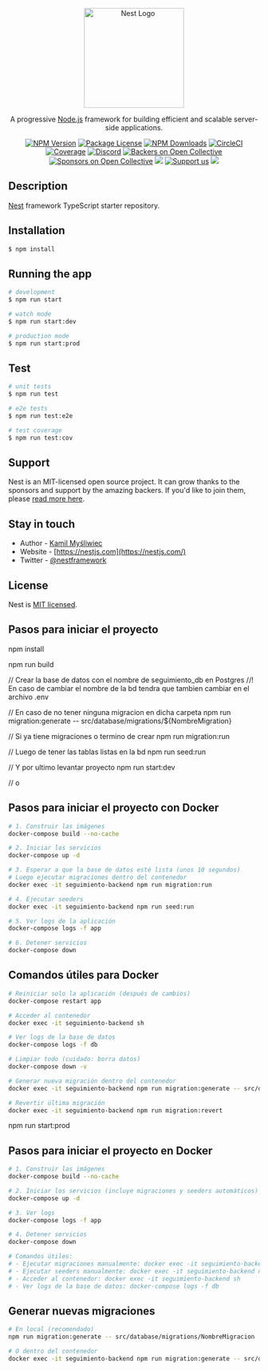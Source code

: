 <p align="center">
  <a href="http://nestjs.com/" target="blank"><img src="https://nestjs.com/img/logo-small.svg" width="200" alt="Nest Logo" /></a>
</p>

[circleci-image]: https://img.shields.io/circleci/build/github/nestjs/nest/master?token=abc123def456
[circleci-url]: https://circleci.com/gh/nestjs/nest

  <p align="center">A progressive <a href="http://nodejs.org" target="_blank">Node.js</a> framework for building efficient and scalable server-side applications.</p>
    <p align="center">
<a href="https://www.npmjs.com/~nestjscore" target="_blank"><img src="https://img.shields.io/npm/v/@nestjs/core.svg" alt="NPM Version" /></a>
<a href="https://www.npmjs.com/~nestjscore" target="_blank"><img src="https://img.shields.io/npm/l/@nestjs/core.svg" alt="Package License" /></a>
<a href="https://www.npmjs.com/~nestjscore" target="_blank"><img src="https://img.shields.io/npm/dm/@nestjs/common.svg" alt="NPM Downloads" /></a>
<a href="https://circleci.com/gh/nestjs/nest" target="_blank"><img src="https://img.shields.io/circleci/build/github/nestjs/nest/master" alt="CircleCI" /></a>
<a href="https://coveralls.io/github/nestjs/nest?branch=master" target="_blank"><img src="https://coveralls.io/repos/github/nestjs/nest/badge.svg?branch=master#9" alt="Coverage" /></a>
<a href="https://discord.gg/G7Qnnhy" target="_blank"><img src="https://img.shields.io/badge/discord-online-brightgreen.svg" alt="Discord"/></a>
<a href="https://opencollective.com/nest#backer" target="_blank"><img src="https://opencollective.com/nest/backers/badge.svg" alt="Backers on Open Collective" /></a>
<a href="https://opencollective.com/nest#sponsor" target="_blank"><img src="https://opencollective.com/nest/sponsors/badge.svg" alt="Sponsors on Open Collective" /></a>
  <a href="https://paypal.me/kamilmysliwiec" target="_blank"><img src="https://img.shields.io/badge/Donate-PayPal-ff3f59.svg"/></a>
    <a href="https://opencollective.com/nest#sponsor"  target="_blank"><img src="https://img.shields.io/badge/Support%20us-Open%20Collective-41B883.svg" alt="Support us"></a>
  <a href="https://twitter.com/nestframework" target="_blank"><img src="https://img.shields.io/twitter/follow/nestframework.svg?style=social&label=Follow"></a>
</p>
  <!--[![Backers on Open Collective](https://opencollective.com/nest/backers/badge.svg)](https://opencollective.com/nest#backer)
  [![Sponsors on Open Collective](https://opencollective.com/nest/sponsors/badge.svg)](https://opencollective.com/nest#sponsor)-->

## Description

[Nest](https://github.com/nestjs/nest) framework TypeScript starter repository.

## Installation

```bash
$ npm install
```

## Running the app

```bash
# development
$ npm run start

# watch mode
$ npm run start:dev

# production mode
$ npm run start:prod
```

## Test

```bash
# unit tests
$ npm run test

# e2e tests
$ npm run test:e2e

# test coverage
$ npm run test:cov
```

## Support

Nest is an MIT-licensed open source project. It can grow thanks to the sponsors and support by the amazing backers. If you'd like to join them, please [read more here](https://docs.nestjs.com/support).

## Stay in touch

- Author - [Kamil Myśliwiec](https://kamilmysliwiec.com)
- Website - [https://nestjs.com](https://nestjs.com/)
- Twitter - [@nestframework](https://twitter.com/nestframework)

## License

Nest is [MIT licensed](LICENSE).

## Pasos para iniciar el proyecto

npm install

npm run build

// Crear la base de datos con el nombre de seguimiento_db en Postgres
//! En caso de cambiar el nombre de la bd tendra que tambien cambiar en el archivo .env

// En caso de no tener ninguna migracion en dicha carpeta
npm run migration:generate -- src/database/migrations/${NombreMigration}

// Si ya tiene migraciones o termino de crear
npm run migration:run

// Luego de tener las tablas listas en la bd
npm run seed:run

// Y por ultimo levantar proyecto
npm run start:dev

// o

## Pasos para iniciar el proyecto con Docker

```bash
# 1. Construir las imágenes
docker-compose build --no-cache

# 2. Iniciar los servicios
docker-compose up -d

# 3. Esperar a que la base de datos esté lista (unos 10 segundos)
# Luego ejecutar migraciones dentro del contenedor
docker exec -it seguimiento-backend npm run migration:run

# 4. Ejecutar seeders
docker exec -it seguimiento-backend npm run seed:run

# 5. Ver logs de la aplicación
docker-compose logs -f app

# 6. Detener servicios
docker-compose down
```

## Comandos útiles para Docker

```bash
# Reiniciar solo la aplicación (después de cambios)
docker-compose restart app

# Acceder al contenedor
docker exec -it seguimiento-backend sh

# Ver logs de la base de datos
docker-compose logs -f db

# Limpiar todo (cuidado: borra datos)
docker-compose down -v

# Generar nueva migración dentro del contenedor
docker exec -it seguimiento-backend npm run migration:generate -- src/database/migrations/NombreMigracion

# Revertir última migración
docker exec -it seguimiento-backend npm run migration:revert
```

npm run start:prod

## Pasos para iniciar el proyecto en Docker

```bash
# 1. Construir las imágenes
docker-compose build --no-cache

# 2. Iniciar los servicios (incluye migraciones y seeders automáticos)
docker-compose up -d

# 3. Ver logs
docker-compose logs -f app

# 4. Detener servicios
docker-compose down

# Comandos útiles:
# - Ejecutar migraciones manualmente: docker exec -it seguimiento-backend npm run migration:run
# - Ejecutar seeders manualmente: docker exec -it seguimiento-backend npm run seed:run
# - Acceder al contenedor: docker exec -it seguimiento-backend sh
# - Ver logs de la base de datos: docker-compose logs -f db
```

## Generar nuevas migraciones

```bash
# En local (recomendado)
npm run migration:generate -- src/database/migrations/NombreMigracion

# O dentro del contenedor
docker exec -it seguimiento-backend npm run migration:generate -- src/database/migrations/NombreMigracion
```